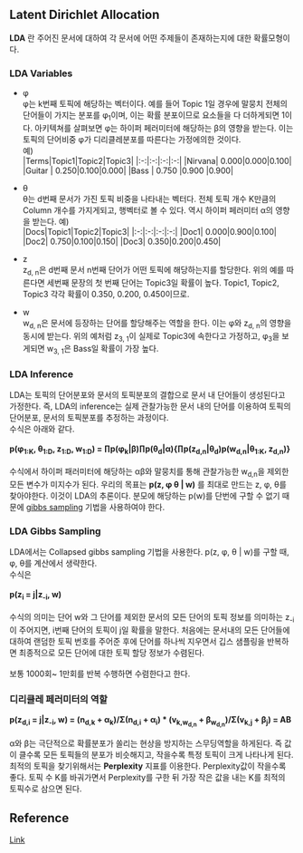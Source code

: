 ## Latent Dirichlet Allocation

**LDA** 란 주어진 문서에 대하여 각 문서에 어떤 주제들이 존재하는지에 대한 확률모형이다.

### LDA Variables
- &phi;<br>
  &phi;는 k번째 토픽에 해당하는 벡터이다. 예를 들어 Topic 1일 경우에 말뭉치 전체의 단어들이 가지는 분포를 &phi;<sub>1</sub>이며, 이는 확률 분포이므로 요소들을 다 더하게되면 1이다. 아키텍쳐를 살펴보면 &phi;는 하이퍼 페러미터에 해당하는 &beta;의 영향을 받는다. 이는 토픽의 단어비중 &phi;가 디리클레분포를 따른다는 가정에의한 것이다.<br>
  예)<br>
  |Terms|Topic1|Topic2|Topic3|
  |:-:|:-:|:-:|:-:|
  |Nirvana| 0.000|0.000|0.100|
  |Guitar | 0.250|0.100|0.000|
  |Bass   | 0.750 |0.900   |0.900|

- &theta;<br>
  &theta;는 d번째 문서가 가진 토픽 비중을 나타내는 벡터다. 전체 토픽 개수 K만큼의 Column 개수를 가지게되고, 행벡터로 볼 수 있다. 역시 하이퍼 페러미터 &alpha;의 영향을 받는다.
  예)<br>
  |Docs|Topic1|Topic2|Topic3|
  |:-:|:-:|:-:|:-:|
  |Doc1| 0.000|0.900|0.100|
  |Doc2| 0.750|0.100|0.150|
  |Doc3| 0.350|0.200|0.450|
- z<br>
  z<sub>d, n</sub>은 d번째 문서 n번째 단어가 어떤 토픽에 해당하는지를 할당한다. 위의 예를 따른다면 세번째 문장의 첫 번째 단어는 Topic3일 확률이 높다.
  Topic1, Topic2, Topic3 각각 확률이 0.350, 0.200, 0.450이므로.
- w<br>
  w<sub>d, n</sub>은 문서에 등장하는 단어를 할당해주는 역할을 한다. 이는 &phi;와 z<sub>d, n</sub>의 영향을 동시에 받는다. 위의 예처럼 z<sub>3, 1</sub>이 실제로 Topic3에 속한다고 가정하고, &phi;<sub>3</sub>을 보게되면 w<sub>3, 1</sub>은 Bass일 확률이 가장 높다.

### LDA Inference
LDA는 토픽의 단어분포와 문서의 토픽분포의 결합으로 문서 내 단어들이 생성된다고 가정한다. 즉, LDA의 inference는 실제 관찰가능한 문서 내의 단어를 이용하여 토픽의 단어분포, 문서의 토픽분포를 추정하는 과정이다.<br>
수식은 아래와 같다.<br><br>
**p(&phi;<sub>1:K</sub>, &theta;<sub>1:D</sub>, z<sub>1:D</sub>, w<sub>1:D</sub>) = &prod;p(&phi;<sub>k</sub>|&beta;)&prod;p(&theta;<sub>d</sub>|&alpha;){&prod;p(z<sub>d,n</sub>|&theta;<sub>d</sub>)p(w<sub>d,n</sub>|&theta;<sub>1:K</sub>, z<sub>d,n</sub>)}**
<br><br>
수식에서 하이퍼 패러미터에 해당하는 &alpha;&beta;와 말뭉치를 통해 관찰가능한 w<sub>d,n</sub>을 제외한 모든 변수가 미지수가 된다. 우리의 목표는 **p(z, &phi; &theta; | w)** 를 최대로 만드는 z, &phi;, &theta;를 찾아야한다. 이것이 LDA의 추론이다. 분모에 해당하는 p(w)를 단번에 구할 수 없기 때문에 [gibbs sampling](gibbs-sampling.md) 기법을 사용하여야 한다.

### LDA Gibbs Sampling
LDA에서는 Collapsed gibbs sampling 기법을 사용한다. p(z, &phi;, &theta; | w)를 구할 때, &phi;, &theta;를 계산에서 생략한다.<br>
수식은<br><br>
**p(z<sub>i</sub> = j|z<sub>-i</sub>, w)**
<br><br>
수식의 의미는 단어 w와 그 단어를 제외한 문서의 모든 단어의 토픽 정보를 의미하는 z<sub>-i</sub>이 주어지면, i번째 단어의 토픽이 j일 확률을 말한다. 처음에는 문서내의 모든 단어들에 대하여 랜덤한 토픽 번호를 주어준 후에 단어를 하나씩 지우면서 깁스 샘플링을 반복하면 최종적으로 모든 단어에 대한 토픽 할당 정보가 수렴된다.<br><br>
보통 1000회~ 1만회를 반복 수행하면 수렴한다고 한다.

### 디리클레 페러미터의 역할
**p(z<sub>d,i</sub> = j|z<sub>-i</sub>, w) = (n<sub>d,k</sub> + &alpha;<sub>k</sub>)/&Sigma;(n<sub>d,i</sub> + &alpha;<sub>i</sub>) * (v<sub>k,w<sub>d,n</sub></sub> + &beta;<sub>w<sub>d,n</sub></sub>)/&Sigma;(v<sub>k,j</sub> + &beta;<sub>j</sub>) = AB**<br><br>
&alpha;와 &beta;는 극단적으로 확률분포가 쏠리는 현상을 방지하는 스무딩역할을 하게된다. 즉 값이 클수록 모든 토픽들의 분포가 비슷해지고, 작을수록 특정 토픽이 크게 나타나게 된다. 최적의 토픽을 찾기위해서는 **Perplexity** 지표를 이용한다. Perplexity값이 작을수록 좋다. 토픽 수 K를 바궈가면서 Perplexity를 구한 뒤 가장 작은 값을 내는 K를 최적의 토픽수로 삼으면 된다.



## Reference
[Link](https://ratsgo.github.io/from%20frequency%20to%20semantics/2017/06/01/LDA/)

